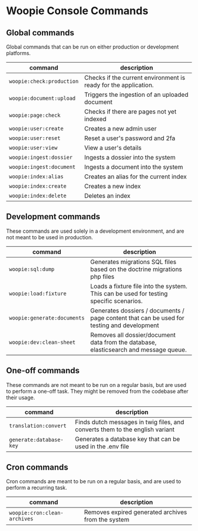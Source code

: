 # Woopie Console Commands

## Global commands

Global commands that can be run on either production or development platforms.

| command                   | description                                                     |
|---------------------------|-----------------------------------------------------------------|
| `woopie:check:production` | Checks if the current environment is ready for the application. |
| `woopie:document:upload`  | Triggers the ingestion of an uploaded document                  |
| `woopie:page:check`       | Checks if there are pages not yet indexed                       |
| `woopie:user:create`      | Creates a new admin user                                        |
| `woopie:user:reset`       | Reset a user's password and 2fa                                 |
| `woopie:user:view`        | View a user's details                                           |
| `woopie:ingest:dossier`   | Ingests a dossier into the system                               |
| `woopie:ingest:document`  | Ingests a document into the system                              |
| `woopie:index:alias`      | Creates an alias for the current index                          |
| `woopie:index:create`     | Creates a new index                                             |
| `woopie:index:delete`     | Deletes an index                                                |

## Development commands

These commands are used solely in a development environment, and are not meant to be used in production.

| command                     | description                                                                                |
|-----------------------------|--------------------------------------------------------------------------------------------|
| `woopie:sql:dump`           | Generates migrations SQL files based on the doctrine migrations php files                  |
| `woopie:load:fixture`       | Loads a fixture file into the system. This can be used for testing specific scenarios.     |
| `woopie:generate:documents` | Generates dossiers / documents / page content that can be used for testing and development |
| `woopie:dev:clean-sheet`    | Removes all dossier/document data from the database, elasticsearch and message queue.      |

## One-off commands

These commands are not meant to be run on a regular basis, but are used to perform a one-off task. They might be removed
from the codebase after their usage.

| command                 | description                                                                  |
|-------------------------|------------------------------------------------------------------------------|
| `translation:convert`   | Finds dutch messages in twig files, and converts them to the english variant |
| `generate:database-key` | Generates a database key that can be used in the .env file                   |

## Cron commands

Cron commands are meant to be run on a regular basis, and are used to perform a recurring task.

| command                      | description                                        |
|------------------------------|----------------------------------------------------|
| `woopie:cron:clean-archives` | Removes expired generated archives from the system |
